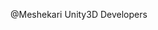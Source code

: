 @Meshekari
Unity3D Developers
<!---
Meshekari/Meshekari is a ✨ special ✨ repository because its `README.md` (this file) appears on your GitHub profile.
You can click the Preview link to take a look at your changes.
--->
